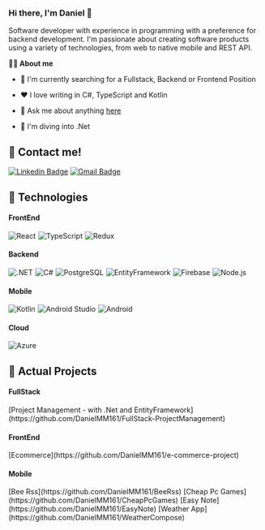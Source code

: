 ### Hi there, I'm Daniel 👋
Software developer with experience in programming with a preference for backend development. I'm passionate about creating software products using a variety of technologies, from web to native mobile and REST API.

**👨‍💻 About me**

- 💼 I'm currently searching for a Fullstack, Backend or Frontend Position

- ❤️ I love writing in C#, TypeScript and Kotlin

- 💬 Ask me about anything [here](mailto:mmarquezdaniel@outlook.es)

- 🚀  I'm diving into .Net 

## :speech_balloon: Contact me!

[![Linkedin Badge](https://img.shields.io/badge/-DanielMoreno-blue?style=flat-square&logo=Linkedin&logoColor=white&link=https://www.linkedin.com/in/daniel-moreno-m%C3%A1rquez-998b33189/)](https://www.linkedin.com/in/daniel-moreno-m%C3%A1rquez-998b33189/)
[![Gmail Badge](https://img.shields.io/badge/-mmarquezdaniel@outlook.es-c14438?style=flat-square&logo=Gmail&logoColor=white&link=mailto:mmarquezdaniel@outlook.es)](mailto:mmarquezdaniel@outlook.es)

## 🚀 Technologies

<h4>FrontEnd</h4>
<div style="display: flex; gap: 5px">
  <img src="https://img.shields.io/badge/React-61DAFB?style=for-the-badge&amp;logo=react&amp;logoColor=white&amp;labelColor=101010" alt="React">
  <img src="https://img.shields.io/badge/TypeScript-007ACC?style=for-the-badge&amp;logo=typescript&amp;logoColor=white&amp;labelColor=101010" alt="TypeScript">
  <img src="https://img.shields.io/badge/Redux-764ABC?style=for-the-badge&amp;logo=redux&amp;logoColor=white&amp;labelColor=101010" alt="Redux">
</div>

<section>
  <h4>Backend</h4>
  <div style="display: flex; gap: 5px">
     <img src="https://img.shields.io/badge/.NET-5C2D91?style=for-the-badge&amp;logo=.net&amp;logoColor=white&amp;labelColor=101010" alt=".NET">
     <img src="https://img.shields.io/badge/C%23-239120?style=for-the-badge&amp;logo=c-sharp&amp;logoColor=white&amp;labelColor=101010" alt="C#">
     <img src="https://img.shields.io/badge/PostgreSQL-4169E1?style=for-the-badge&amp;logo=postgresql&amp;logoColor=white&amp;labelColor=101010" alt="PostgreSQL">
     <img src="https://img.shields.io/badge/Entity_Framework-512BD4?style=for-the-badge&logo=.net&logoColor=white&labelColor=101010" alt="EntityFramework">
     <img src="https://img.shields.io/badge/Firebase-FFCA28?style=for-the-badge&amp;logo=firebase&amp;logoColor=white&amp;labelColor=101010" alt="Firebase">
     <img src="https://img.shields.io/badge/Node.js-339933?style=for-the-badge&amp;logo=node.js&amp;logoColor=white&amp;labelColor=101010" alt="Node.js">
  </div>
</section>
<section>
  <h4>Mobile</h4>
  <div style="display: flex; gap: 5px">
      <img src="https://img.shields.io/badge/Kotlin-0095D5?style=for-the-badge&amp;logo=kotlin&amp;logoColor=white&amp;labelColor=101010" alt="Kotlin">
      <img src="https://img.shields.io/badge/Android%20Studio-3DDC84?style=for-the-badge&amp;logo=android-studio&amp;logoColor=white&amp;labelColor=101010" alt="Android Studio">    
      <img src="https://img.shields.io/badge/Android-3DDC84?style=for-the-badge&amp;logo=android&amp;logoColor=white&amp;labelColor=101010" alt="Android">
  </div>
</section>
<section>
  <h4>Cloud</h4>
  <div style="display: flex; gap: 5px">
     <img src="https://img.shields.io/badge/Azure%20Cloud-0089D6?logo=microsoft-azure&logoColor=white&labelColor=101010&style=for-the-badge" alt="Azure">
  </div>
</section>

## 💼 Actual Projects
<h4>FullStack</h4>
[Project Management - with .Net and EntityFramework](https://github.com/DanielMM161/FullStack-ProjectManagement)
<h4>FrontEnd</h4>
[Ecommerce](https://github.com/DanielMM161/e-commerce-project)
<h4>Mobile</h4>
[Bee Rss](https://github.com/DanielMM161/BeeRss)
[Cheap Pc Games](https://github.com/DanielMM161/CheapPcGames)
[Easy Note](https://github.com/DanielMM161/EasyNote)
[Weather App](https://github.com/DanielMM161/WeatherCompose)


